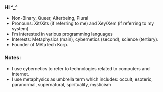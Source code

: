### Hi ^_^

- Non-Binary, Queer, Alterbeing, Plural
- Pronouns: Xit/Xits (if referring to me) and Xey/Xem (if referring to my system)
- I’m interested in various programming languages
- Interests: Metaphysics (main), cybernetics (second), science (tertiary).
- Founder of MëtaTech Korp.
### Notes:
- I use cybernetics to refer to technologies related to computers and internet.
- I use metaphysics as umbrella term which includes: occult, esoteric, paranormal, supernatural, spirituality, mysticism
